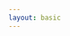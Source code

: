 ```yaml
---
layout: basic
---
```


<WindowWrapper background="#E1F4FF" style="height: 525px !important; max-height: 525px !important; min-height: 525px !important;">
  <ZligIframe />
</WindowWrapper>
